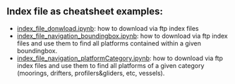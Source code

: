 ## Index file as cheatsheet examples:
* [index_file_donwload.ipynb](index_file_donwload.ipynb): how to download via ftp index files
* [index_file_navigation_boundingbox.ipynb](index_file_navigation_boundingbox.ipynb): how to download via ftp index files and use them to find all platforms contained within a given boundingbox.
* [index_file_navigation_platformCategory.ipynb](index_file_navigation_platformCategory.ipynb): how to download via ftp index files and use them to find all platforms of a given category (moorings, drifters, profilers&gliders, etc, vessels).   